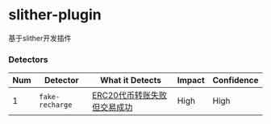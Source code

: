 # slither-plugin
基于slither开发插件
### Detectors


Num | Detector | What it Detects | Impact | Confidence
--- | --- | --- | --- | ---
1 | `fake-recharge` | [ERC20代币转账失败但交易成功](https://github.com/sol-scan/slither-plugin/wiki/Detector-Documentation#ERC20代币转账失败但交易成功) | High | High
